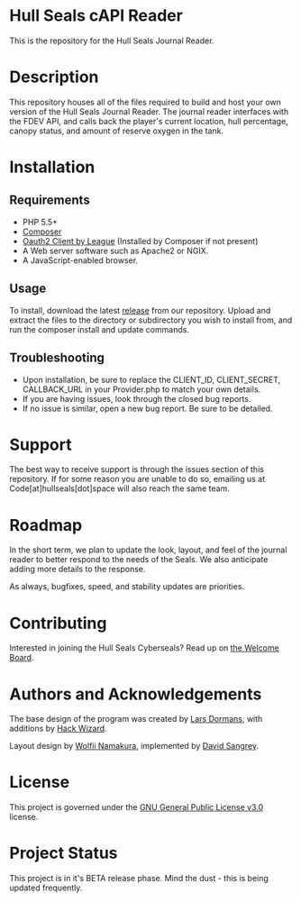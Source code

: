 # Hull Seals cAPI Reader
This is the repository for the Hull Seals Journal Reader.

# Description
This repository houses all of the files required to build and host your own version of the Hull Seals Journal Reader. The journal reader interfaces with the FDEV API, and calls back the player's current location, hull percentage, canopy status, and amount of reserve oxygen in the tank.

# Installation

## Requirements
- PHP 5.5+
- [Composer](https://getcomposer.org/)
- [Oauth2 Client by League](league/oauth2-client) (Installed by Composer if not present)
- A Web server software such as Apache2 or NGIX.
- A JavaScript-enabled browser.

## Usage
To install, download the latest [release](https://gitlab.com/hull-seals-cyberseals/code/active-projects/journal-reader/tags) from our repository. Upload and extract the files to the directory or subdirectory you wish to install from, and run the composer install and update commands.

## Troubleshooting
- Upon installation, be sure to replace the CLIENT_ID, CLIENT_SECRET, CALLBACK_URL in your Provider.php to match your own details.
- If you are having issues, look through the closed bug reports.
- If no issue is similar, open a new bug report. Be sure to be detailed.

# Support
The best way to receive support is through the issues section of this repository.
If for some reason you are unable to do so, emailing us at Code[at]hullseals[dot]space will also reach the same team.

# Roadmap
In the short term, we plan to update the look, layout, and feel of the journal reader to better respond to the needs of the Seals.
We also anticipate adding more details to the response.

As always, bugfixes, speed, and stability updates are priorities.

# Contributing
Interested in joining the Hull Seals Cyberseals? Read up on [the Welcome Board](https://gitlab.com/hull-seals-cyberseals/welcome-to-the-hull-seals-devops-board).

# Authors and Acknowledgements
The base design of the program was created by [Lars Dormans](https://gitlab.com/lars.dormans), with additions by [Hack Wizard](https://gitlab.com/hack-wizard).

Layout design by [Wolfii Namakura](https://gitlab.com/wolfii1), implemented by [David Sangrey](https://gitlab.com/Rixxan).

# License
This project is governed under the [GNU General Public License v3.0](LICENSE) license.

# Project Status
This project is in it's BETA release phase. Mind the dust - this is being updated frequently.
